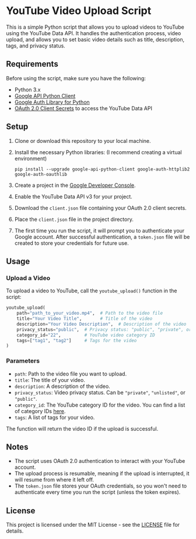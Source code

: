 # YouTube Video Upload Script

This is a simple Python script that allows you to upload videos to YouTube using the YouTube Data API. It handles the authentication process, video upload, and allows you to set basic video details such as title, description, tags, and privacy status.

## Requirements

Before using the script, make sure you have the following:

- Python 3.x
- [Google API Python Client](https://pypi.org/project/google-api-python-client/)
- [Google Auth Library for Python](https://pypi.org/project/google-auth/)
- [OAuth 2.0 Client Secrets](https://console.developers.google.com/) to access the YouTube Data API

## Setup

1. Clone or download this repository to your local machine.
2. Install the necessary Python libraries: (I recommend creating a virtual environment)

   ```
   pip install --upgrade google-api-python-client google-auth-httplib2 google-auth-oauthlib
   ```

3. Create a project in the [Google Developer Console](https://console.developers.google.com/).
4. Enable the YouTube Data API v3 for your project.
5. Download the `client.json` file containing your OAuth 2.0 client secrets.
6. Place the `client.json` file in the project directory.
7. The first time you run the script, it will prompt you to authenticate your Google account. After successful authentication, a `token.json` file will be created to store your credentials for future use.

## Usage

### Upload a Video

To upload a video to YouTube, call the `youtube_upload()` function in the script:

```python
youtube_upload(
    path="path_to_your_video.mp4",  # Path to the video file
    title="Your Video Title",       # Title of the video
    description="Your Video Description",  # Description of the video
    privacy_status="public",  # Privacy status: "public", "private", or "unlisted"
    category_id="22",         # YouTube video category ID
    tags=["tag1", "tag2"]     # Tags for the video
)
```

### Parameters

- `path`: Path to the video file you want to upload.
- `title`: The title of your video.
- `description`: A description of the video.
- `privacy_status`: Video privacy status. Can be `"private"`, `"unlisted"`, or `"public"`.
- `category_id`: The YouTube category ID for the video. You can find a list of category IDs [here](https://developers.google.com/youtube/v3/docs/videoCategories/list).
- `tags`: A list of tags for your video.

The function will return the video ID if the upload is successful.

## Notes

- The script uses OAuth 2.0 authentication to interact with your YouTube account.
- The upload process is resumable, meaning if the upload is interrupted, it will resume from where it left off.
- The `token.json` file stores your OAuth credentials, so you won't need to authenticate every time you run the script (unless the token expires).

## License

This project is licensed under the MIT License - see the [LICENSE](LICENSE) file for details.
